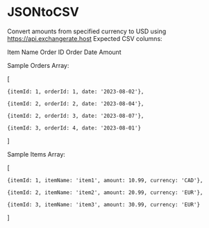 # JSONtoCSV
Convert amounts from specified currency to USD using https://api.exchangerate.host
Expected CSV columns:

Item Name
Order ID
Order Date
Amount

Sample Orders Array: 

[

    {itemId: 1, orderId: 1, date: '2023-08-02'},

    {itemId: 2, orderId: 2, date: '2023-08-04'},

    {itemId: 2, orderId: 3, date: '2023-08-07'},

    {itemId: 3, orderId: 4, date: '2023-08-01'}
]

Sample Items Array:

[

    {itemId: 1, itemName: 'item1', amount: 10.99, currency: 'CAD'},

    {itemId: 2, itemName: 'item2', amount: 20.99, currency: 'EUR'},

    {itemId: 3, itemName: 'item3', amount: 30.99, currency: 'EUR'}
]
